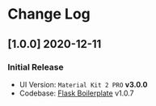 # Change Log

## [1.0.0] 2020-12-11
### Initial Release

- UI Version: `Material Kit 2 PRO` **v3.0.0**
- Codebase: [Flask Boilerplate](https://github.com/app-generator/boilerplate-code-flask) v1.0.7
